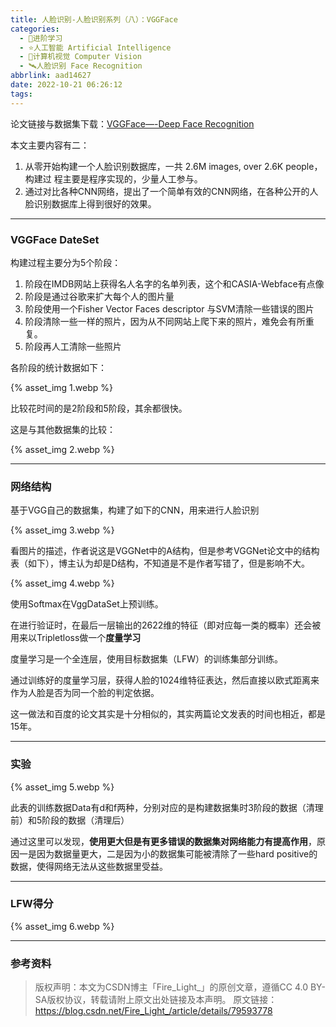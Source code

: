 ```yaml
---
title: 人脸识别-人脸识别系列（八）：VGGFace
categories:
  - 🌙进阶学习
  - ⭐人工智能 Artificial Intelligence
  - 💫计算机视觉 Computer Vision
  - 🛰️人脸识别 Face Recognition
abbrlink: aad14627
date: 2022-10-21 06:26:12
tags:
---
```


论文链接与数据集下载：[VGGFace—-Deep Face Recognition](http://www.robots.ox.ac.uk/~vgg/software/vgg_face/)

本文主要内容有二：
1. 从零开始构建一个人脸识别数据库，一共 2.6M images, over 2.6K people，构建过 程主要是程序实现的，少量人工参与。
2. 通过对比各种CNN网络，提出了一个简单有效的CNN网络，在各种公开的人脸识别数据库上得到很好的效果。

<!--more-->

***

### VGGFace DateSet

构建过程主要分为5个阶段：
1. 阶段在IMDB网站上获得名人名字的名单列表，这个和CASIA-Webface有点像
2. 阶段是通过谷歌来扩大每个人的图片量
3. 阶段使用一个Fisher Vector Faces descriptor 与SVM清除一些错误的图片
4. 阶段清除一些一样的照片，因为从不同网站上爬下来的照片，难免会有所重复。
5. 阶段再人工清除一些照片

各阶段的统计数据如下：

{% asset_img 1.webp %}

比较花时间的是2阶段和5阶段，其余都很快。

这是与其他数据集的比较：

{% asset_img 2.webp %}

***

### 网络结构

基于VGG自己的数据集，构建了如下的CNN，用来进行人脸识别

{% asset_img 3.webp %}

看图片的描述，作者说这是VGGNet中的A结构，但是参考VGGNet论文中的结构表（如下），博主认为却是D结构，不知道是不是作者写错了，但是影响不大。

{% asset_img 4.webp %}

使用Softmax在VggDataSet上预训练。

在进行验证时，在最后一层输出的2622维的特征（即对应每一类的概率）还会被用来以Tripletloss做一个**度量学习**

度量学习是一个全连层，使用目标数据集（LFW）的训练集部分训练。

通过训练好的度量学习层，获得人脸的1024维特征表达，然后直接以欧式距离来作为人脸是否为同一个脸的判定依据。

这一做法和百度的论文其实是十分相似的，其实两篇论文发表的时间也相近，都是15年。

***

### 实验

{% asset_img 5.webp %}

此表的训练数据Data有d和f两种，分别对应的是构建数据集时3阶段的数据（清理前）和5阶段的数据（清理后）

通过这里可以发现，**使用更大但是有更多错误的数据集对网络能力有提高作用**，原因一是因为数据量更大，二是因为小的数据集可能被清除了一些hard positive的数据，使得网络无法从这些数据里受益。

***

### LFW得分

{% asset_img 6.webp %}

***

### 参考资料

> 版权声明：本文为CSDN博主「Fire_Light_」的原创文章，遵循CC 4.0 BY-SA版权协议，转载请附上原文出处链接及本声明。
> 原文链接：https://blog.csdn.net/Fire_Light_/article/details/79593778
